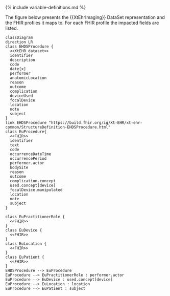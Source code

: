 {% include variable-definitions.md %}

The figure below presents the {{XtEhrImaging}} DataSet representation and the FHIR profiles it maps to. For each FHIR profile the impacted fields are listed.

```mermaid
classDiagram
direction LR
class EHDSProcedure {
  <<XtEHR dataset>>
  identifier
  description
  code
  date[x]
  performer
  anatomicLocation
  reason
  outcome
  complication
  deviceUsed
  focalDevice
  location
  note
  subject
}
link EHDSProcedure "https://build.fhir.org/ig/Xt-EHR/xt-ehr-common/StructureDefinition-EHDSProcedure.html"
class EuProcedure{
  <<FHIR>>
  identifier
  text
  code
  occurrenceDateTime
  occurrencePeriod
  performer.actor
  bodySite
  reason
  outcome
  complication.concept
  used.concept[device]
  focalDevice.manipulated
  location
  note
  subject
}

class EuPractitionerRole {
  <<FHIR>>
}
class EuDevice {
  <<FHIR>>
}
class EuLocation {
  <<FHIR>>
}
class EuPatient {
  <<FHIR>>
}
EHDSProcedure --> EuProcedure
EuProcedure --> EuPractitionerRole : performer.actor
EuProcedure --> EuDevice : used.concept[device]
EuProcedure --> EuLocation : location
EuProcedure --> EuPatient : subject
```

